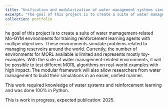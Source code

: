 ```yaml
---
title: "Unification and modularization of water management systems simulations for direct application with Reinforcement Learning"
excerpt: "The goal of this project is to create a suite of water mamagement-related Mo-GYM environments for training reinforcement learning agents with multipe objectives. These environments simulate problems related to managing reservoirs around the world. Currently, the number of environments for MORL available is limited and represents mostly toy-examples. With the suite of water management-related environments, it will be possible to test different MORL algorithms on real-world examples with high impact. The modular framework will also allow researchers from water management to build their simulations in an easier, unified manner"
collection: portfolio
---
```


he goal of this project is to create a suite of water mamagement-related Mo-GYM environments for training reinforcement learning agents with multipe objectives. These environments simulate problems related to managing reservoirs around the world. Currently, the number of environments for MORL available is limited and represents mostly toy-examples. With the suite of water management-related environments, it will be possible to test different MORL algorithms on real-world examples with high impact. The modular framework will also allow researchers from water management to build their simulations in an easier, unified manner.

This work required knowledge of water systems and reinforcement learning and was done 100% in Python.

This is work in progress, expected publication: 2025.
